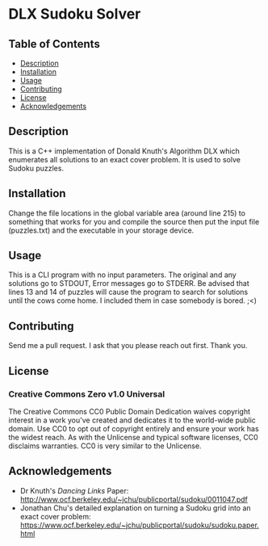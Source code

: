 # DLX Sudoku Solver

## Table of Contents

- [Description](#description)
- [Installation](#installation)
- [Usage](#usage)
- [Contributing](#contributing)
- [License](#license)
- [Acknowledgements](#acknowledgements)

## Description

This is a C++ implementation of Donald Knuth's Algorithm DLX which enumerates all solutions to an exact cover problem. It is used to solve Sudoku puzzles.

## Installation

Change the file locations in the global variable area (around line 215) to something that works for you and compile the source then put the input file (puzzles.txt) and the executable in your storage device. 

## Usage

This is a CLI program with no input parameters. The original and any solutions go to STDOUT, Error messages go to STDERR. Be advised that lines 13 and 14 of puzzles will cause the program to search for solutions until the cows come home. I included them in case somebody is bored. ;<) 

## Contributing

Send me a pull request. I ask that you please reach out first. Thank you.

## License

### Creative Commons Zero v1.0 Universal

The Creative Commons CC0 Public Domain Dedication waives copyright interest in a work you've created and dedicates it to the world-wide public domain. Use CC0 to opt out of copyright entirely and ensure your work has the widest reach. As with the Unlicense and typical software licenses, CC0 disclaims warranties. CC0 is very similar to the Unlicense.

## Acknowledgements
* Dr Knuth's *Dancing Links* Paper: http://www.ocf.berkeley.edu/~jchu/publicportal/sudoku/0011047.pdf
* Jonathan Chu's detailed explanation on turning a Sudoku grid into an exact cover problem: https://www.ocf.berkeley.edu/~jchu/publicportal/sudoku/sudoku.paper.html
